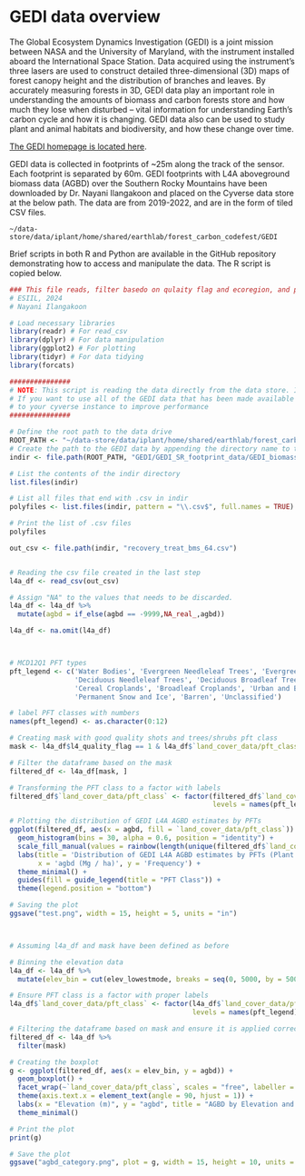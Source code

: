 # GEDI data overview

The Global Ecosystem Dynamics Investigation (GEDI) is a joint mission between NASA and the University of Maryland, with the instrument installed aboard the International Space Station. Data acquired using the instrument’s three lasers are used to construct detailed three-dimensional (3D) maps of forest canopy height and the distribution of branches and leaves. By accurately measuring forests in 3D, GEDI data play an important role in understanding the amounts of biomass and carbon forests store and how much they lose when disturbed – vital information for understanding Earth’s carbon cycle and how it is changing. GEDI data also can be used to study plant and animal habitats and biodiversity, and how these change over time.

[The GEDI homepage is located here](https://gedi.umd.edu/).

GEDI data is collected in footprints of ~25m along the track of the sensor. Each footprint is separated by 60m. GEDI footprints with L4A aboveground biomass data (AGBD) over the Southern Rocky Mountains have been downloaded by Dr. Nayani Ilangakoon and placed on the Cyverse data store at the below path. The data are from 2019-2022, and are in the form of tiled CSV files.

```
~/data-store/data/iplant/home/shared/earthlab/forest_carbon_codefest/GEDI
```

Brief scripts in both R and Python are available in the GitHub repository demonstrating how to access and manipulate the data. The R script is copied below.

``` r
### This file reads, filter basedo on qulaity flag and ecoregion, and plots GEDI biomass data in csv format.
# ESIIL, 2024
# Nayani Ilangakoon

# Load necessary libraries
library(readr) # For read_csv
library(dplyr) # For data manipulation
library(ggplot2) # For plotting
library(tidyr) # For data tidying
library(forcats)

###############
# NOTE: This script is reading the data directly from the data store. It is only actually opening and processing a single csv
# If you want to use all of the GEDI data that has been made available for your use, you will want to move it
# to your cyverse instance to improve performance
###############

# Define the root path to the data drive
ROOT_PATH <- "~/data-store/data/iplant/home/shared/earthlab/forest_carbon_codefest"
# Create the path to the GEDI data by appending the directory name to the root path
indir <- file.path(ROOT_PATH, "GEDI/GEDI_SR_footprint_data/GEDI_biomass_SR")

# List the contents of the indir directory
list.files(indir)

# List all files that end with .csv in indir
polyfiles <- list.files(indir, pattern = "\\.csv$", full.names = TRUE)

# Print the list of .csv files
polyfiles

out_csv <- file.path(indir, "recovery_treat_bms_64.csv")


# Reading the csv file created in the last step
l4a_df <- read_csv(out_csv)

# Assign "NA" to the values that needs to be discarded.
l4a_df <- l4a_df %>%
  mutate(agbd = if_else(agbd == -9999,NA_real_,agbd))

l4a_df <- na.omit(l4a_df)



# MCD12Q1 PFT types
pft_legend <- c('Water Bodies', 'Evergreen Needleleaf Trees', 'Evergreen Broadleaf Trees', 
                'Deciduous Needleleaf Trees', 'Deciduous Broadleaf Trees', 'Shrub', 'Grass',
                'Cereal Croplands', 'Broadleaf Croplands', 'Urban and Built-up Lands', 
                'Permanent Snow and Ice', 'Barren', 'Unclassified')

# label PFT classes with numbers
names(pft_legend) <- as.character(0:12)

# Creating mask with good quality shots and trees/shrubs pft class
mask <- l4a_df$l4_quality_flag == 1 & l4a_df$`land_cover_data/pft_class` <= 5

# Filter the dataframe based on the mask
filtered_df <- l4a_df[mask, ]

# Transforming the PFT class to a factor with labels
filtered_df$`land_cover_data/pft_class` <- factor(filtered_df$`land_cover_data/pft_class`, 
                                                  levels = names(pft_legend), labels = pft_legend)

# Plotting the distribution of GEDI L4A AGBD estimates by PFTs
ggplot(filtered_df, aes(x = agbd, fill = `land_cover_data/pft_class`)) +
  geom_histogram(bins = 30, alpha = 0.6, position = "identity") +
  scale_fill_manual(values = rainbow(length(unique(filtered_df$`land_cover_data/pft_class`)))) +
  labs(title = 'Distribution of GEDI L4A AGBD estimates by PFTs (Plant Functional Types) in ACA in 2020',
       x = 'agbd (Mg / ha)', y = 'Frequency') +
  theme_minimal() +
  guides(fill = guide_legend(title = "PFT Class")) +
  theme(legend.position = "bottom")

# Saving the plot
ggsave("test.png", width = 15, height = 5, units = "in")



# Assuming l4a_df and mask have been defined as before

# Binning the elevation data
l4a_df <- l4a_df %>%
  mutate(elev_bin = cut(elev_lowestmode, breaks = seq(0, 5000, by = 500)))

# Ensure PFT class is a factor with proper labels
l4a_df$`land_cover_data/pft_class` <- factor(l4a_df$`land_cover_data/pft_class`, 
                                             levels = names(pft_legend), labels = pft_legend)

# Filtering the dataframe based on mask and ensure it is applied correctly
filtered_df <- l4a_df %>%
  filter(mask)

# Creating the boxplot
g <- ggplot(filtered_df, aes(x = elev_bin, y = agbd)) +
  geom_boxplot() +
  facet_wrap(~`land_cover_data/pft_class`, scales = "free", labeller = labeller(`land_cover_data/pft_class` = as_labeller(pft_legend))) +
  theme(axis.text.x = element_text(angle = 90, hjust = 1)) +
  labs(x = "Elevation (m)", y = "agbd", title = "AGBD by Elevation and PFT Class") +
  theme_minimal()

# Print the plot
print(g)

# Save the plot
ggsave("agbd_category.png", plot = g, width = 15, height = 10, units = "in")

```